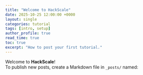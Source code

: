 ```yaml
---
title: "Welcome to HackScale"
date: 2025-10-25 12:00:00 +0000
layout: single
categories: tutorial
tags: [intro, setup]
author_profile: true
read_time: true
toc: true
excerpt: "How to post your first tutorial."
---
```


Welcome to **HackScale**!  
To publish new posts, create a Markdown file in `_posts/` named:

